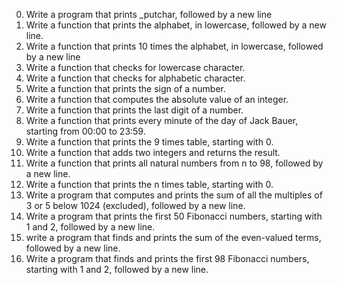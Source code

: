 0. Write a program that prints _putchar, followed by a new line
1. Write a function that prints the alphabet, in lowercase, followed by a new line.
2. Write a function that prints 10 times the alphabet, in lowercase, followed by a new line
3. Write a function that checks for lowercase character.
4. Write a function that checks for alphabetic character.
5. Write a function that prints the sign of a number.
6. Write a function that computes the absolute value of an integer.
7. Write a function that prints the last digit of a number.
8. Write a function that prints every minute of the day of Jack Bauer, starting from 00:00 to 23:59.
9. Write a function that prints the 9 times table, starting with 0.
10. Write a function that adds two integers and returns the result.
11. Write a function that prints all natural numbers from n to 98, followed by a new line.
12. Write a function that prints the n times table, starting with 0.
13. Write a program that computes and prints the sum of all the multiples of 3 or 5 below 1024 (excluded), followed by a new line.
14. Write a program that prints the first 50 Fibonacci numbers, starting with 1 and 2, followed by a new line.
15. write a program that finds and prints the sum of the even-valued terms, followed by a new line.
16. Write a program that finds and prints the first 98 Fibonacci numbers, starting with 1 and 2, followed by a new line.
